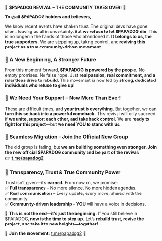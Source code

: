 🚨 **$PAPADOG REVIVAL – THE COMMUNITY TAKES OVER!** 🚨  

**To @all $PAPADOG holders and believers,**  

We know recent events have shaken trust. The original devs have gone silent, leaving us all in uncertainty. But **we refuse to let $PAPADOG die!** This is no longer in the hands of those who abandoned it. **It belongs to us, the true supporters.** We are stepping up, taking control, and **reviving this project as a true community-driven movement.**  

### 🔹 A New Beginning, A Stronger Future  
From this moment forward, **$PAPADOG is powered by the people.** No empty promises. No false hope. Just **real passion, real commitment, and a relentless drive to rebuild.** This movement is now led by **strong, dedicated individuals who refuse to give up!**  

### 🔹 We Need Your Support – Now More Than Ever!  
These are difficult times, and **your trust is everything.** But together, we can **turn this setback into a powerful comeback.** This revival will only succeed if **we unite, support each other, and take back control.** We are **ready to fight for this project**—but **we need YOU to stand with us.**  

### 🔹 Seamless Migration – Join the Official New Group  
The old group is fading, but **we are building something even stronger.** **Join the new official $PAPADOG community and be part of the revival:**  
👉 **[t.me/papadog2](t.me/papadog2)**  

### 🔹 Transparency, Trust & True Community Power  
Trust isn’t given—it’s **earned.** From now on, we promise:  
✅ **Full transparency** – No more silence. No more hidden agendas.  
✅ **Real communication** – Every update, every move, shared with the community.  
✅ **Community-driven leadership** – **YOU** will have a voice in decisions.  

💪 **This is not the end—it’s just the beginning.** If you still believe in $PAPADOG, **now is the time to step up.** Let’s **rebuild trust, revive the project, and take it to new heights—together!**  

🚀 **Join the movement:** [t.me/papadog2](t.me/papadog2) 🚀  

